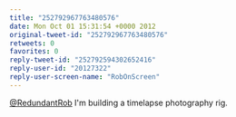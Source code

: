 ```yaml
---
title: "252792967763480576"
date: Mon Oct 01 15:31:54 +0000 2012
original-tweet-id: "252792967763480576"
retweets: 0
favorites: 0
reply-tweet-id: "252792594302652416"
reply-user-id: "20127322"
reply-user-screen-name: "RobOnScreen"
---
```

<a href="https://twitter.com/RedundantRob">@RedundantRob</a> I'm building a timelapse photography rig.
